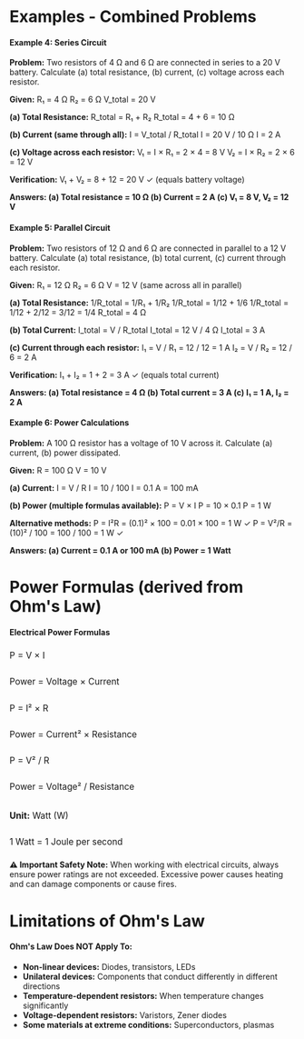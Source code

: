 # Examples - Combined Problems
                    
<div class="example">
    <h4>Example 4: Series Circuit</h4>
    <p><strong>Problem:</strong> Two resistors of 4 Ω and 6 Ω are connected in series to a 20 V battery. Calculate (a) total resistance, (b) current, (c) voltage across each resistor.</p>
                        
<div class="calculation">
<strong>Given:</strong>
R₁ = 4 Ω
R₂ = 6 Ω
V_total = 20 V

<strong>(a) Total Resistance:</strong>
R_total = R₁ + R₂
R_total = 4 + 6 = 10 Ω

<strong>(b) Current (same through all):</strong>
I = V_total / R_total
I = 20 V / 10 Ω
I = 2 A

<strong>(c) Voltage across each resistor:</strong>
V₁ = I × R₁ = 2 × 4 = 8 V
V₂ = I × R₂ = 2 × 6 = 12 V

<strong>Verification:</strong>
V₁ + V₂ = 8 + 12 = 20 V ✓ (equals battery voltage)

<strong>Answers: 
(a) Total resistance = 10 Ω
(b) Current = 2 A
(c) V₁ = 8 V, V₂ = 12 V</strong>
</div>
</div>
                    
<div class="example">
    <h4>Example 5: Parallel Circuit</h4>
    <p><strong>Problem:</strong> Two resistors of 12 Ω and 6 Ω are connected in parallel to a 12 V battery. Calculate (a) total resistance, (b) total current, (c) current through each resistor.</p>
                        
<div class="calculation">
<strong>Given:</strong>
R₁ = 12 Ω
R₂ = 6 Ω
V = 12 V (same across all in parallel)

<strong>(a) Total Resistance:</strong>
1/R_total = 1/R₁ + 1/R₂
1/R_total = 1/12 + 1/6
1/R_total = 1/12 + 2/12 = 3/12 = 1/4
R_total = 4 Ω

<strong>(b) Total Current:</strong>
I_total = V / R_total
I_total = 12 V / 4 Ω
I_total = 3 A

<strong>(c) Current through each resistor:</strong>
I₁ = V / R₁ = 12 / 12 = 1 A
I₂ = V / R₂ = 12 / 6 = 2 A

<strong>Verification:</strong>
I₁ + I₂ = 1 + 2 = 3 A ✓ (equals total current)

<strong>Answers:
(a) Total resistance = 4 Ω
(b) Total current = 3 A
(c) I₁ = 1 A, I₂ = 2 A</strong>
                        </div>
                    </div>
                    
<div class="example">
    <h4>Example 6: Power Calculations</h4>
    <p><strong>Problem:</strong> A 100 Ω resistor has a voltage of 10 V across it. Calculate (a) current, (b) power dissipated.</p>
                        
<div class="calculation">
<strong>Given:</strong>
R = 100 Ω
V = 10 V

<strong>(a) Current:</strong>
I = V / R
I = 10 / 100
I = 0.1 A = 100 mA

<strong>(b) Power (multiple formulas available):</strong>
P = V × I
P = 10 × 0.1
P = 1 W

<strong>Alternative methods:</strong>
P = I²R = (0.1)² × 100 = 0.01 × 100 = 1 W ✓
P = V²/R = (10)² / 100 = 100 / 100 = 1 W ✓

<strong>Answers:
(a) Current = 0.1 A or 100 mA
(b) Power = 1 Watt</strong>
                        </div>
                    </div>
                    
# Power Formulas (derived from Ohm's Law)

<div class="formula-box">
    <h4>Electrical Power Formulas</h4>
    <div style="font-size: 1.1em; line-height: 2;">
    <div class="formula">P = V × I</div>
    <p>Power = Voltage × Current</p>
                            
<div class="formula" style="margin-top: 15px;">P = I² × R</div>
    <p>Power = Current² × Resistance</p>
                            
<div class="formula" style="margin-top: 15px;">P = V² / R</div>
    <p>Power = Voltage² / Resistance</p>
                            
<p style="margin-top: 20px;"><strong>Unit:</strong> Watt (W)</p>
    <p>1 Watt = 1 Joule per second</p>
</div>
</div>
                    
<div class="warning">
    <strong>⚠️ Important Safety Note:</strong> When working with electrical circuits, always ensure power ratings are not exceeded. Excessive power causes heating and can damage components or cause fires.
</div>
                    
# Limitations of Ohm's Law

<div class="key-points">
    <h4>Ohm's Law Does NOT Apply To:</h4>
    <ul>
        <li><strong>Non-linear devices:</strong> Diodes, transistors, LEDs</li>
        <li><strong>Unilateral devices:</strong> Components that conduct differently in different directions</li>
        <li><strong>Temperature-dependent resistors:</strong> When temperature changes significantly</li>
        <li><strong>Voltage-dependent resistors:</strong> Varistors, Zener diodes</li>
        <li><strong>Some materials at extreme conditions:</strong> Superconductors, plasmas</li>
    </ul>
</div>
</div>
</div>
